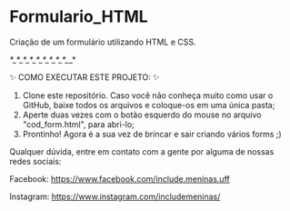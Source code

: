 # Formulario_HTML
Criação de um formulário utilizando HTML e CSS.

_*_*_*_*_*_*_*_*_*_*_*_*_*_*_*_*_*_*_*_*_*_*_*_*_*_*_*_*

✨ COMO EXECUTAR ESTE PROJETO: ✨

1. Clone este repositório. Caso você não conheça muito como usar o GitHub, baixe todos os arquivos e coloque-os em uma única pasta;
2. Aperte duas vezes com o botão esquerdo do mouse no arquivo "cod_form.html", para abri-lo;
3. Prontinho! Agora é a sua vez de brincar e sair criando vários forms ;)

Qualquer dúvida, entre em contato com a gente por alguma de nossas redes sociais:

Facebook: https://www.facebook.com/include.meninas.uff

Instagram: https://www.instagram.com/includemeninas/
